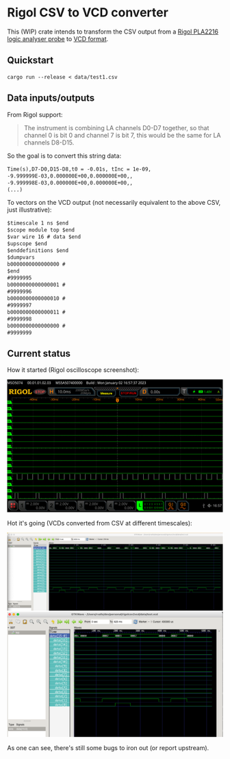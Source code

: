 # Rigol CSV to VCD converter

This (WIP) crate intends to transform the CSV output from a [Rigol PLA2216 logic analyser probe][PLA2216] to [VCD format][VCD].

## Quickstart

```shell
cargo run --release < data/test1.csv
```

## Data inputs/outputs

From Rigol support:

> The instrument is combining LA channels D0-D7 together, so that channel 0 is bit 0 and channel 7 is bit 7, this would be the same for LA channels D8-D15.

So the goal is to convert this string data:

```
Time(s),D7-D0,D15-D8,t0 = -0.01s, tInc = 1e-09,
-9.999999E-03,0.000000E+00,0.000000E+00,,
-9.999998E-03,0.000000E+00,0.000000E+00,,
(...)
```

To vectors on the VCD output (not necessarily equivalent to the above CSV, just illustrative):

```
$timescale 1 ns $end
$scope module top $end
$var wire 16 # data $end
$upscope $end
$enddefinitions $end
$dumpvars
b0000000000000000 #
$end
#9999995
b0000000000000001 #
#9999996
b0000000000000010 #
#9999997
b0000000000000011 #
#9999998
b0000000000000000 #
#9999999
```

## Current status
How it started (Rigol oscilloscope screenshot):

![Rigol oscilloscope 100Hz/200Hz baseline signal gen](./img/100_200Hz_signals_rigol.png)

Hot it's going (VCDs converted from CSV at different timescales):

![Gtkwave reading VCD output 1](./img/gtkwave_baseline_2.png)
![Gtkwave reading VCD output 2](./img/gtkwave_baseline_3.png)

As one can see, there's still some bugs to iron out (or report upstream).

[PLA2216]: https://rigolshop.eu/accessories/probe/mso5000/pla2216.html
[VCD]: https://en.wikipedia.org/wiki/Value_change_dump
[python_1]: https://github.com/vidavidorra/rigol-csv-analyser
[python_2]: https://github.com/carlos-jenkins/csv2vcd
[1]: https://crates.io/crates/vcdump
[2]: https://github.com/kevinmehall/rust-vcd
[3]: https://crates.io/crates/vcd-ng
[4]: https://crates.io/crates/vcd
[5]: https://crates.io/crates/vcd_rust
[vcd_rust_viz]: https://github.com/psurply/dwfv

